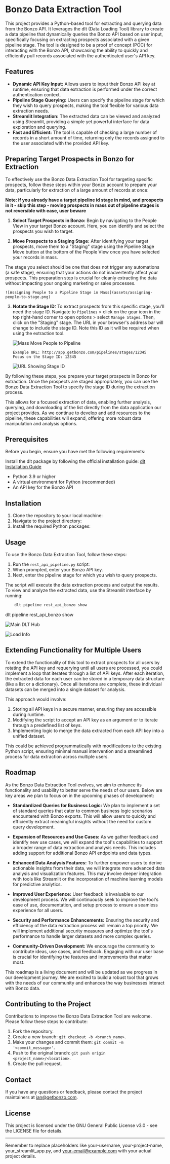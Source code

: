 # Bonzo Data Extraction Tool

This project provides a Python-based tool for extracting and querying data from the Bonzo API. It leverages the dlt (Data Loading Tool) library to create a data pipeline that dynamically queries the Bonzo API based on user input, specifically focusing on extracting prospects associated with a given pipeline stage. The tool is designed to be a proof of concept (POC) for interacting with the Bonzo API, showcasing the ability to quickly and efficiently pull records associated with the authenticated user's API key.


## Features

- **Dynamic API Key Input:** Allows users to input their Bonzo API key at runtime, ensuring that data extraction is performed under the correct authentication context.
- **Pipeline Stage Querying:** Users can specify the pipeline stage for which they wish to query prospects, making the tool flexible for various data extraction needs.
- **Streamlit Integration:** The extracted data can be viewed and analyzed using Streamlit, providing a simple yet powerful interface for data exploration and querying.
- **Fast and Efficient:** The tool is capable of checking a large number of records in a short amount of time, returning only the records assigned to the user associated with the provided API key.


## Preparing Target Prospects in Bonzo for Extraction

To effectively use the Bonzo Data Extraction Tool for targeting specific prospects, follow these steps within your Bonzo account to prepare your data, particularly for extraction of a large amount of records at once:

**Note: if you already have a target pipeline id stage in mind, and prospects in it - skip this step - moving prospects in mass out of pipeline stages is not reversible with ease, user beware**

1. **Select Target Prospects in Bonzo:** Begin by navigating to the People View in your target Bonzo account. Here, you can identify and select the prospects you wish to target.


2. **Move Prospects to a Staging Stage:** After identifying your target prospects, move them to a "Staging" stage using the Pipeline Stage Move button at the bottom of the People View once you have selected your records in mass. 

The stage you select should be one that does not trigger any automations (a safe stage), ensuring that your actions do not inadvertently affect your prospects. This preparation step is crucial for cleanly extracting the data without impacting your ongoing marketing or sales processes.

    ![Assigning People to a Pipeline Stage in Mass](assets/assigning-people-to-stage.png)

3. **Notate the Stage ID:** To extract prospects from this specific stage, you'll need the stage ID. Navigate to `Pipelines` > click on the gear icon in the top right-hand corner to open options > select `Manage Stages`. Then, click on the "Staging" stage. The URL in your browser's address bar will change to include the stage ID. Note this ID as it will be required when using the extraction tool.

    ![Mass Move People to Pipeline](step1_massmovepeopletopipeline.png)

    ```plaintext
    Example URL: http://app.getbonzo.com/pipelines/stages/12345
    Focus on the Stage ID: 12345
    ```

    ![URL Showing Stage ID](stageid.png)

By following these steps, you prepare your target prospects in Bonzo for extraction. Once the prospects are staged appropriately, you can use the Bonzo Data Extraction Tool to specify the stage ID during the extraction process. 

This allows for a focused extraction of data, enabling further analysis, querying, and downloading of the list directly from the data application our project provides. As we continue to develop and add resources to the pipeline, these capabilities will expand, offering more robust data manipulation and analysis options.


## Prerequisites

Before you begin, ensure you have met the following requirements:

Install the dlt package by following the official installation guide: [dlt Installation Guide](https://dlthub.com/docs/reference/installation)


- Python 3.9 or higher
- A virtual environment for Python (recommended)
- An API key for the Bonzo API

## Installation

1. Clone the repository to your local machine:
2. Navigate to the project directory:
3. Install the required Python packages:

## Usage

To use the Bonzo Data Extraction Tool, follow these steps:

1. Run the `rest_api_pipeline.py` script:
2. When prompted, enter your Bonzo API key.
3. Next, enter the pipeline stage for which you wish to query prospects.

The script will execute the data extraction process and output the results. To view and analyze the extracted data, use the Streamlit interface by running:


```python
    dlt pipeline rest_api_bonzo show
```


dlt pipeline rest_api_bonzo show



![Main DLT Hub](maindlthub.png)

![Load Info](loadinfo.png)

## Extending Functionality for Multiple Users

To extend the functionality of this tool to extract prospects for all users by rotating the API key and requerying until all users are processed, you could implement a loop that iterates through a list of API keys. After each iteration, the extracted data for each user can be stored in a temporary data structure (like a list or a dictionary). Once all iterations are complete, these individual datasets can be merged into a single dataset for analysis.

This approach would involve:

1. Storing all API keys in a secure manner, ensuring they are accessible during runtime.
2. Modifying the script to accept an API key as an argument or to iterate through a predefined list of keys.
3. Implementing logic to merge the data extracted from each API key into a unified dataset.

This could be achieved programmatically with modifications to the existing Python script, ensuring minimal manual intervention and a streamlined process for data extraction across multiple users.

## Roadmap

As the Bonzo Data Extraction Tool evolves, we aim to enhance its functionality and usability to better serve the needs of our users. Below are key areas we plan to focus on in the upcoming phases of development:

- **Standardized Queries for Business Logic:** We plan to implement a set of standard queries that cater to common business logic scenarios encountered with Bonzo exports. This will allow users to quickly and efficiently extract meaningful insights without the need for custom query development.

- **Expansion of Resources and Use Cases:** As we gather feedback and identify new use cases, we will expand the tool's capabilities to support a broader range of data extraction and analysis needs. This includes adding support for additional Bonzo API endpoints and data types.

- **Enhanced Data Analysis Features:** To further empower users to derive actionable insights from their data, we will integrate more advanced data analysis and visualization features. This may involve deeper integration with tools like Streamlit or the incorporation of machine learning models for predictive analytics.

- **Improved User Experience:** User feedback is invaluable to our development process. We will continuously seek to improve the tool's ease of use, documentation, and setup process to ensure a seamless experience for all users.

- **Security and Performance Enhancements:** Ensuring the security and efficiency of the data extraction process will remain a top priority. We will implement additional security measures and optimize the tool's performance to handle larger datasets and more complex queries.

- **Community-Driven Development:** We encourage the community to contribute ideas, use cases, and feedback. Engaging with our user base is crucial for identifying the features and improvements that matter most.

This roadmap is a living document and will be updated as we progress in our development journey. We are excited to build a robust tool that grows with the needs of our community and enhances the way businesses interact with Bonzo data.


## Contributing to the Project

Contributions to improve the Bonzo Data Extraction Tool are welcome. Please follow these steps to contribute:

1. Fork the repository.
2. Create a new branch: `git checkout -b <branch_name>`.
3. Make your changes and commit them: `git commit -m '<commit_message>'`.
4. Push to the original branch: `git push origin <project_name>/<location>`.
5. Create the pull request.


## Contact

If you have any questions or feedback, please contact the project maintainers at ian@getbonzo.com.

## License

This project is licensed under the GNU General Public License v3.0 - see the LICENSE file for details.

---

Remember to replace placeholders like your-username, your-project-name, your_streamlit_app.py, and your-email@example.com with your actual project details.